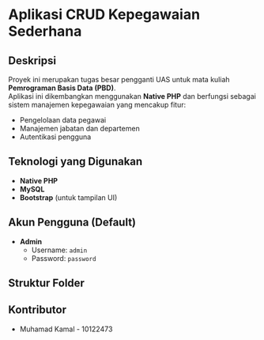 # Aplikasi CRUD Kepegawaian Sederhana

## Deskripsi
Proyek ini merupakan tugas besar pengganti UAS untuk mata kuliah **Pemrograman Basis Data (PBD)**.  
Aplikasi ini dikembangkan menggunakan **Native PHP** dan berfungsi sebagai sistem manajemen kepegawaian yang mencakup fitur:
- Pengelolaan data pegawai
- Manajemen jabatan dan departemen
- Autentikasi pengguna

## Teknologi yang Digunakan
- **Native PHP**
- **MySQL**
- **Bootstrap** (untuk tampilan UI)

## Akun Pengguna (Default)
- **Admin**  
  - Username: `admin`  
  - Password: `password`  

## Struktur Folder


## Kontributor
- Muhamad Kamal - 10122473
